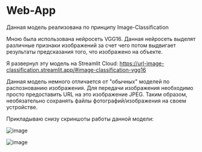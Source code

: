 # Web-App

Данная модель реализована по принципу Image-Classification

Мною была использована нейросеть VGG16. Данная нейросеть выделят различные признаки изображений за счет чего потом выдвигает результаты предсказания того, что изображено на объекте.

Я развернул эту модель на Streamlit Cloud: https://url-image-classification.streamlit.app/#image-classification-vgg16

Данная модель немного отличается от "обычных" моделей по распознованию изображения. Для передачи изображения необходимо просто предоставить URL на это изображение JPEG. Таким образом, необязательно сохранять файлы фотографий/изображения на своем устройстве.

Прикладываю снизу скриншоты работы данной модели:

![image](https://github.com/AnalystSurfer/Web-App/assets/140072030/34ceb8b3-f850-471b-93a1-5b2870b5db77)


![image](https://github.com/AnalystSurfer/Web-App/assets/140072030/1052b828-6824-462b-86d6-605f5600a3a8)
